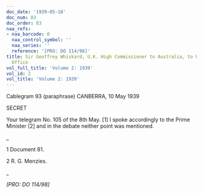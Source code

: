 ```yaml
---
doc_date: '1939-05-10'
doc_num: 83
doc_order: 83
naa_refs:
- naa_barcode: 0
  naa_control_symbol: ''
  naa_series: ''
  reference: '[PRO: DO 114/98]'
title: Sir Geoffrey Whiskard, U.K. High Commissioner to Australia, to U.K. Dominions
  Office
vol_full_title: 'Volume 2: 1939'
vol_id: 2
vol_title: 'Volume 2: 1939'
---
```


Cablegram 93 (paraphrase) CANBERRA, 10 May 1939

SECRET

Your telegram No. 105 of the 8th May. [1] I spoke accordingly to the Prime Minister [2] and in the debate neither point was mentioned.

 _

1 Document 81.

2 R. G. Menzies.

_

 _[PRO: DO 114/98]_